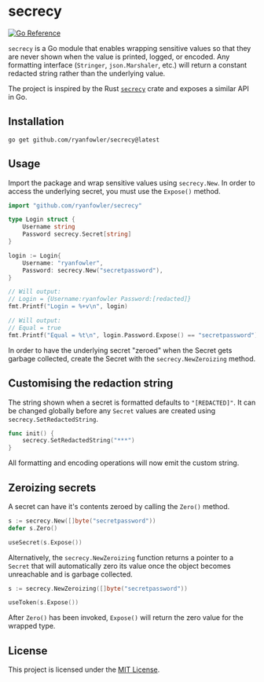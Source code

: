 # secrecy

[![Go Reference](https://pkg.go.dev/badge/github.com/ryanfowler/secrecy.svg)](https://pkg.go.dev/github.com/ryanfowler/secrecy)

`secrecy` is a Go module that enables wrapping sensitive values so that they are
never shown when the value is printed, logged, or encoded. Any formatting
interface (`Stringer`, `json.Marshaler`, etc.) will return a constant
redacted string rather than the underlying value.

The project is inspired by the Rust
[`secrecy`](https://docs.rs/secrecy/latest/secrecy/) crate and exposes a
similar API in Go.

## Installation

```
go get github.com/ryanfowler/secrecy@latest
```

## Usage

Import the package and wrap sensitive values using `secrecy.New`. In order to
access the underlying secret, you must use the `Expose()` method.

```go
import "github.com/ryanfowler/secrecy"

type Login struct {
    Username string
    Password secrecy.Secret[string]
}

login := Login{
    Username: "ryanfowler",
    Password: secrecy.New("secretpassword"),
}

// Will output:
// Login = {Username:ryanfowler Password:[redacted]}
fmt.Printf("Login = %+v\n", login)

// Will output:
// Equal = true
fmt.Printf("Equal = %t\n", login.Password.Expose() == "secretpassword")
```

In order to have the underlying secret "zeroed" when the Secret gets garbage
collected, create the Secret with the `secrecy.NewZeroizing` method.

## Customising the redaction string

The string shown when a secret is formatted defaults to `"[REDACTED]"`. It can
be changed globally before any `Secret` values are created using
`secrecy.SetRedactedString`.

```go
func init() {
    secrecy.SetRedactedString("***")
}
```

All formatting and encoding operations will now emit the custom string.

## Zeroizing secrets

A secret can have it's contents zeroed by calling the `Zero()` method.

```go
s := secrecy.New([]byte("secretpassword"))
defer s.Zero()

useSecret(s.Expose())
```

Alternatively, the `secrecy.NewZeroizing` function returns a pointer to a
`Secret` that will automatically zero its value once the object becomes
unreachable and is garbage collected.

```go
s := secrecy.NewZeroizing([]byte("secretpassword"))

useToken(s.Expose())
```

After `Zero()` has been invoked, `Expose()` will return the zero value for the
wrapped type.

## License

This project is licensed under the [MIT License](LICENSE).
